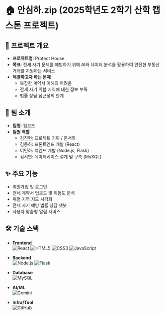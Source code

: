 # 🏠 안심하.zip (2025학년도 2학기 산학 캡스톤 프로젝트)

## 📖 프로젝트 개요
- **프로젝트명**: Protect House  
- **목표**: 전세 사기 문제를 예방하기 위해 AI와 데이터 분석을 활용하여 안전한 부동산 거래를 지원하는 서비스
- **해결하고자 하는 문제**
  - 복잡한 계약서 이해의 어려움
  - 전세 사기 위험 지역에 대한 정보 부족
  - 법률 상담 접근성의 한계

## 👥 팀 소개
- **팀명**: 컴코즈
- **팀원 역할**
  - 김진현: 프로젝트 기획 / 문서화
  - 김동하: 프론트엔드 개발 (React)
  - 이민하: 백엔드 개발 (Node.js, Flask)
  - 김시연: 데이터베이스 설계 및 구축 (MySQL)

## ✨ 주요 기능
- 회원가입 및 로그인
- 전세 계약서 업로드 및 위험도 분석
- 위험 지역 지도 시각화
- 전세 사기 예방 법률 상담 챗봇
- 사용자 맞춤형 알림 서비스

## 🛠 기술 스택

- **Frontend**  
  ![React](https://img.shields.io/badge/React-61DAFB?style=flat&logo=react&logoColor=black)
  ![HTML5](https://img.shields.io/badge/HTML5-E34F26?style=flat&logo=html5&logoColor=white)
  ![CSS3](https://img.shields.io/badge/CSS3-1572B6?style=flat&logo=css3&logoColor=white)
  ![JavaScript](https://img.shields.io/badge/JavaScript-F7DF1E?style=flat&logo=javascript&logoColor=black)

- **Backend**  
  ![Node.js](https://img.shields.io/badge/Node.js-339933?style=flat&logo=node.js&logoColor=white)
  ![Flask](https://img.shields.io/badge/Flask-000000?style=flat&logo=flask&logoColor=white)

- **Database**  
  ![MySQL](https://img.shields.io/badge/MySQL-4479A1?style=flat&logo=mysql&logoColor=white)

- **AI/ML**  
  ![Gemini](https://img.shields.io/badge/Gemini-4285F4?style=flat&logo=google&logoColor=white)

- **Infra/Tool**  
  ![GitHub](https://img.shields.io/badge/GitHub-181717?style=flat&logo=github&logoColor=white)

